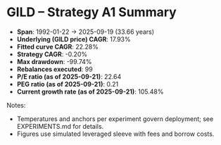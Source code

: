 # GILD – Strategy A1 Summary

- **Span**: 1992-01-22 → 2025-09-19 (33.66 years)
- **Underlying (GILD price) CAGR**: 17.93%
- **Fitted curve CAGR**: 22.28%
- **Strategy CAGR**: -0.20%
- **Max drawdown**: -99.74%
- **Rebalances executed**: 99
- **P/E ratio (as of 2025-09-21)**: 22.64
- **PEG ratio (as of 2025-09-21)**: 0.21
- **Current growth rate (as of 2025-09-21)**: 105.48%

Notes:

- Temperatures and anchors per experiment govern deployment; see EXPERIMENTS.md for details.
- Figures use simulated leveraged sleeve with fees and borrow costs.
